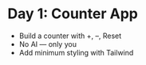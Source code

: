 # Day 1: Counter App
* Build a counter with +, –, Reset
* No AI — only you
* Add minimum styling with Tailwind